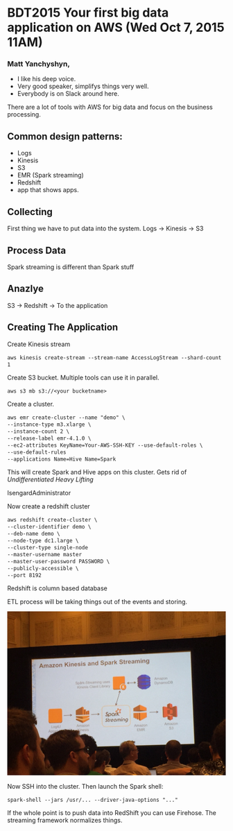 # BDT2015 Your first big data application on AWS (Wed Oct 7, 2015 11AM)
### Matt Yanchyshyn, 
* I like his deep voice. 
* Very good speaker, simplifys things very well. 
* Everybody is on Slack around here. 

There are a lot of tools with AWS for big data and focus on the business
processing.  

## Common design patterns: 
* Logs
* Kinesis
* S3
* EMR (Spark streaming)
* Redshift
* app that shows apps. 

## Collecting

First thing we have to put data into the system. 
Logs -> Kinesis -> S3
 
## Process Data

Spark streaming is different than Spark stuff

## Anazlye
S3 -> Redshift -> To the application

## Creating The Application
Create Kinesis stream
```
aws kinesis create-stream --stream-name AccessLogStream --shard-count 1
```
Create S3 bucket.  Multiple tools can use it in parallel. 
```
aws s3 mb s3://<your bucketname>
```
Create a cluster. 
```
aws emr create-cluster --name "demo" \
--instance-type m3.xlarge \
--instance-count 2 \
--release-label emr-4.1.0 \
--ec2-attributes KeyName=Your-AWS-SSH-KEY --use-default-roles \
--use-default-rules
--applications Name=Hive Name=Spark
```
This will create Spark and Hive apps on this cluster.  Gets rid of _Undifferentiated Heavy Lifting_

IsengardAdministrator

Now create a redshift cluster

```
aws redshift create-cluster \
--cluster-identifier demo \
--deb-name demo \
--node-type dc1.large \
--cluster-type single-node
--master-username master
--master-user-password PASSWORD \
--publicly-accessible \
--port 8192
```

Redshift is column based database

ETL process will be taking things out of the events and storing. 

![streaming](./images/streaming.jpg)

Now SSH into the cluster.  Then launch the Spark shell: 
```
spark-shell --jars /usr/... --driver-java-options "..."
```
If the whole point is to push data into RedShift you can use Firehose. The streaming framework normalizes things. 


